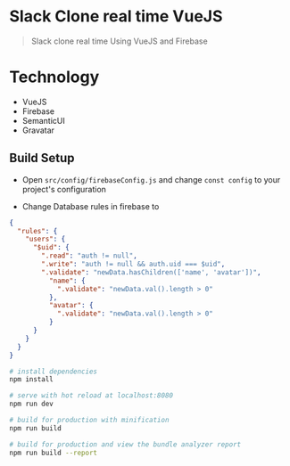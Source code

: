 # Slack Clone real time VueJS

> Slack clone real time Using VueJS and Firebase

# Technology
- VueJS
- Firebase
- SemanticUI
- Gravatar

## Build Setup

- Open `src/config/firebaseConfig.js` and change `const config` to your project's configuration

- Change Database rules in firebase to

```json
{
  "rules": {
    "users": {
      "$uid": {
        ".read": "auth != null",
        ".write": "auth != null && auth.uid === $uid",
        ".validate": "newData.hasChildren(['name', 'avatar'])",
          "name": {
            ".validate": "newData.val().length > 0"
          },
          "avatar": {
            ".validate": "newData.val().length > 0"
          }
      }
    }
  }
}
```


``` bash
# install dependencies
npm install

# serve with hot reload at localhost:8080
npm run dev

# build for production with minification
npm run build

# build for production and view the bundle analyzer report
npm run build --report
```
